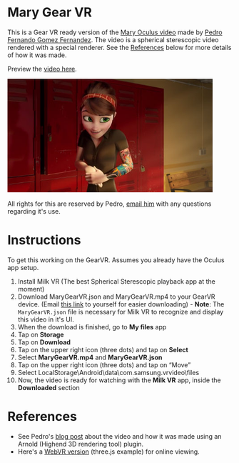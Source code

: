 # Mary Gear VR
This is a Gear VR ready version of the [Mary Oculus video](http://pedrofe.com/rendering-for-oculus-rift-with-arnold/) made by [Pedro Fernando Gomez Fernandez](http://pedrofe.com/about-me/). The video is a spherical sterescopic video rendered with a special renderer. See the [References](https://github.com/francoislaberge/mary-gearvr#references) below for more details of how it was made.

Preview the [video here](http://francoislaberge.com/mary-gearvr/).

![Mary GearVR](thumbnail.jpg "Mary GearVR")

All rights for this are reserved by Pedro, [email him](http://pedrofe.com/about-me/) with any questions regarding it's use.

# Instructions 
To get this working on the GearVR. Assumes you already have the Oculus app setup.

  1. Install Milk VR (The best Spherical Sterescopic playback app at the moment)
  2. Download MaryGearVR.json and MaryGearVR.mp4 to your GearVR device. (Email [this link](https://github.com/francoislaberge/mary-gearvr/blob/master/README.md) to yourself for easier downloading)
    - **Note**: The ```MaryGearVR.json``` file is necessary for Milk VR to recognize and display this video in it's UI.
  4. When the download is finished, go to **My files** app
  5. Tap on **Storage**
  6. Tap on **Download**
  7. Tap on the upper right icon (three dots) and tap on **Select**
  8. Select **MaryGearVR.mp4** and **MaryGearVR.json**
  9. Tap on the upper right icon (three dots) and tap on “Move”
  10. Select LocalStorage\Android\data\com.samsung.vrvideo\files
  11. Now, the video is ready for watching with the **Milk VR** app, inside the **Downloaded** section

# References
  - See Pedro's [blog post](http://pedrofe.com/rendering-for-oculus-rift-with-arnold/) about the video and how it was made using an Arnold (Highend 3D rendering tool) plugin. 
  - Here's a [WebVR version](http://threejs.org/examples/#vr_video) (three.js example) for online viewing.
